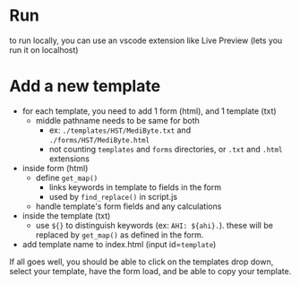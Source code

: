 # Run

to run locally, you can use an vscode extension like Live Preview (lets you run it on localhost)

# Add a new template

- for each template, you need to add 1 form (html), and 1 template (txt)
  - middle pathname needs to be same for both
      - ex: `./templates/HST/MediByte.txt` and `./forms/HST/MediByte.html`
      - not counting `templates` and `forms` directories, or `.txt` and `.html` extensions
- inside form (html)
    - define `get_map()`
        - links keywords in template to fields in the form
        - used by `find_replace()` in script.js
    - handle template's form fields and any calculations
- inside the template (txt)
    - use `${}` to distinguish keywords (ex: `AHI: ${ahi}.`). these will be replaced by `get_map()` as defined in the form.
- add template name to index.html (input id=`template`)

If all goes well, you should be able to click on the templates drop down, select your template, have the form load, and be able to copy your template.
